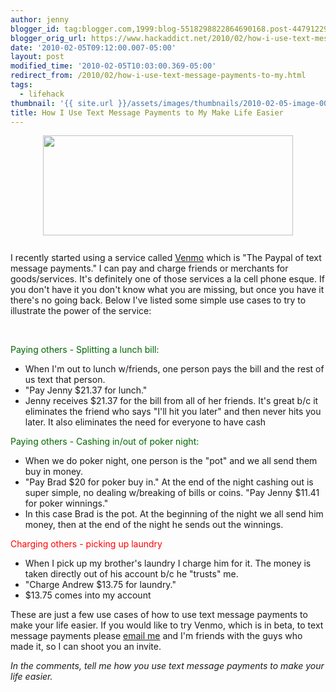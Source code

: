```yaml
---
author: jenny
blogger_id: tag:blogger.com,1999:blog-5518298822864690168.post-4479122995040580709
blogger_orig_url: https://www.hackaddict.net/2010/02/how-i-use-text-message-payments-to-my.html
date: '2010-02-05T09:12:00.007-05:00'
layout: post
modified_time: '2010-02-05T10:03:00.369-05:00'
redirect_from: /2010/02/how-i-use-text-message-payments-to-my.html
tags:
  - lifehack
thumbnail: '{{ site.url }}/assets/images/thumbnails/2010-02-05-image-0000.jpg'
title: How I Use Text Message Payments to My Make Life Easier
---
```


<img alt="" border="0" id="BLOGGER_PHOTO_ID_5434767452494569314" src="{{ site.url }}/assets/images/posts/2010-02-05-image-0000.jpg" style="display:block; margin:0px auto 10px; text-align:center; width: 400px; height: 160px;"/><br/>
I recently started using a service called <a href="http://venmo.com/">Venmo</a> which is "The Paypal of text message payments." I can pay and charge friends or merchants for goods/services. It's definitely one of those services a la cell phone esque. If you don't have it you don't know what you are missing, but once you have it there's no going back. Below I've listed some simple use cases to try to illustrate the power of the service:

<br/>

<span class="Apple-style-span" style="color:#006600;">Paying others - Splitting a lunch bill:</span>

<ul><li>When I'm out to lunch w/friends, one person pays the bill and the rest of us text that person.  </li><li>"Pay Jenny $21.37 for lunch."</li><li>Jenny receives $21.37 for the bill from all of her friends.  It's great b/c it eliminates the friend who says "I'll hit you later" and then never hits you later.   It also eliminates the need for everyone to have cash</li></ul>
<span class="Apple-style-span" style="color:#006600;">Paying others - Cashing in/out of poker night:</span>
<ul><li>When we do poker night, one person is the "pot" and we all send them buy in money.</li><li> "Pay Brad $20 for poker buy in."  At the end of the night cashing out is super simple, no dealing w/breaking of bills or coins. "Pay Jenny $11.41 for poker winnings."</li><li>In this case Brad is the pot.  At the beginning of the night we all send him money, then at the end of the night he sends out the winnings.</li></ul>
<span class="Apple-style-span" style="color:#FF0000;">Charging others - picking up laundry</span>
<ul><li>When I pick up my brother's laundry I charge him for it.  The money is taken directly out of his account b/c he "trusts" me.  </li><li>"Charge Andrew $13.75 for laundry."</li><li>$13.75 comes into my account </li></ul>
These are just a few use cases of how to use text message payments to make your life easier.  If you would like to try Venmo, which is in beta, to text message payments please <a href="mailto:%20jennykortina@gmail.com">email me</a> and I'm friends with the guys who made it, so I can shoot you an invite.

<br/>

<i>In the comments, tell me how you use text message payments to make your life easier. </i>
